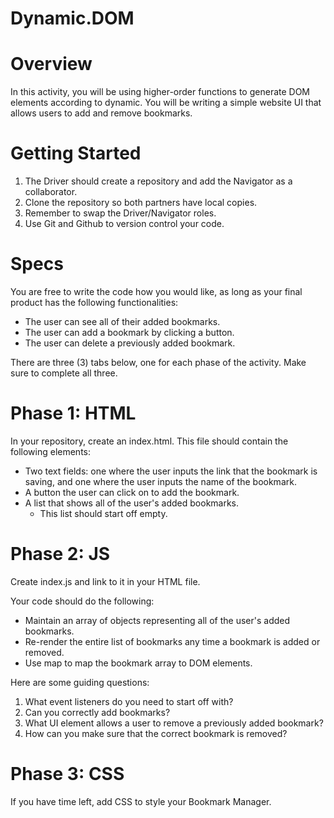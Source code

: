 # Dynamic.DOM

# Overview
In this activity, you will be using higher-order functions to generate DOM elements according to dynamic. You will be writing a simple website UI that allows users to add and remove bookmarks.

# Getting Started
1. The Driver should create a repository and add the Navigator as a collaborator.
2. Clone the repository so both partners have local copies.
3. Remember to swap the Driver/Navigator roles.
4. Use Git and Github to version control your code.

# Specs
You are free to write the code how you would like, as long as your final product has the following functionalities:

- The user can see all of their added bookmarks.
- The user can add a bookmark by clicking a button.
- The user can delete a previously added bookmark.

There are three (3) tabs below, one for each phase of the activity. Make sure to complete all three.


# Phase 1: HTML
In your repository, create an index.html. This file should contain the following elements:

- Two text fields: one where the user inputs the link that the bookmark is saving, and one where the user inputs the name of the bookmark.
- A button the user can click on to add the bookmark.
- A list that shows all of the user's added bookmarks.
    - This list should start off empty.


# Phase 2: JS
Create index.js and link to it in your HTML file.

Your code should do the following:

- Maintain an array of objects representing all of the user's added bookmarks.
- Re-render the entire list of bookmarks any time a bookmark is added or removed.
- Use map to map the bookmark array to DOM elements.

Here are some guiding questions:

1. What event listeners do you need to start off with?
2. Can you correctly add bookmarks?
3. What UI element allows a user to remove a previously added bookmark?
4. How can you make sure that the correct bookmark is removed?

# Phase 3: CSS
If you have time left, add CSS to style your Bookmark Manager.
